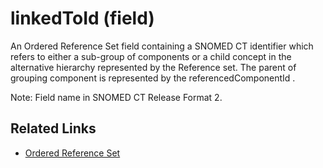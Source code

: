 # linkedToId (field)

An Ordered Reference Set field containing a SNOMED CT identifier which refers to either a sub-group of components or a child concept in the alternative hierarchy represented by the Reference set. The parent of grouping component is represented by the referencedComponentId .

Note: Field name in SNOMED CT Release Format 2.

## Related Links

* [Ordered Reference Set](../../../reference-set-release-file-specification/5.2-reference-set-types/5.2.1-content-reference-sets/5.2.1.8-ordered-reference-set/)
